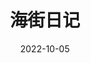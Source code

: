 ---
title: '海街日记'
date: '2022-10-05'
price: '20.0'
theaters: ['北京大学百周年纪念讲堂']
seat: ['8-6']
remark: ['原声影片・中文字幕']
---